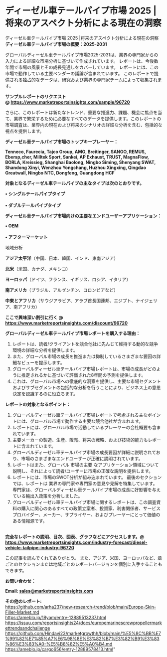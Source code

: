 # ディーゼル車テールパイプ市場 2025 |将来のアスペクト分析による現在の洞察
ディーゼル車テールパイプ市場 2025 |将来のアスペクト分析による現在の洞察
<strong><b>ディーゼル車テールパイプ市場の概要：2025-2031</b></strong>

グローバルディーゼル車テールパイプ市場2025-2031は、業界の専門家からの入力による詳細な市場分析に基づいて作成されています。 レポートは、今後数年間で市場の風景とその成長見通しをカバーしています。 レポートには、この市場で動作している主要ベンダーの議論が含まれています。 このレポートで提供される独占的なデータは、研究および業界の専門家チームによって収集されます。

<strong>サンプルレポートのリクエスト @ <a href=https://www.marketreportsinsights.com/sample/96720>https://www.marketreportsinsights.com/sample/96720</a></strong>

さらに、このレポートは新たなトレンド、重要な推進力、課題、機会に焦点を当て、業界で繁栄するために必要なすべてのデータを提供します。このレポートの市場調査は、業界内の現在および将来のシナリオの詳細な分析を含む、包括的な視点を提供します。

<strong>ディーゼル車テールパイプ市場のトップキープレーヤー：</strong>

<strong>Tenneco, Faurecia, Tajco Group, AMG, Breitinger, SANGO, REMUS, Ebersp,cher, Milltek Sport, Sankei, AP Exhaust, TRUST, MagnaFlow, BORLA, Kreissieg, Shanghai Baolong, Ningbo Siming, Shenyang SWAT, Shandong Xinyi, Wenzhou Yongchang, Huzhou Xingxing, Qingdao Greatwall, Ningbo NTC, Dongfeng, Guangdong HCF</strong>

<strong><b>対象となるディーゼル車テールパイプの主なタイプは次のとおりです。</b></strong>

<strong>• シングルテールパイプタイプ<br><br>• ダブルテールパイプタイプ</strong>

<strong><b>ディーゼル車テールパイプ市場向けの主要なエンドユーザーアプリケーション：</b></strong>

<strong>• OEM<br><br>• アフターマーケット</strong>

 地域分析

<strong><b>アジア太平洋</b></strong>（中国、日本、韓国、インド、東南アジア）

<strong><b>北米</b></strong>（米国、カナダ、メキシコ）

<strong><b>ヨーロッパ</b></strong>（ドイツ、フランス、イギリス、ロシア、イタリア）

<strong><b>南アメリカ</b></strong>（ブラジル、アルゼンチン、コロンビアなど）

<strong><b>中東とアフリカ</b></strong>（サウジアラビア、アラブ首長国連邦、エジプト、ナイジェリア、南アフリカ）

<strong>ここで興味深い割引に行く @ <a href=https://www.marketreportsinsights.com/discount/96720>https://www.marketreportsinsights.com/discount/96720</a></strong>

<strong><b>グローバルディーゼル車テールパイプ市場レポートを購入する理由：</b></strong>
<ol>
  <li>レポートは、読者/クライアントを競合他社に先んじて維持する動的な競争環境の詳細な分析を提供します。</li>
  <li>また、グローバル市場の成長を推進または抑制しているさまざまな要因の詳細なビューを提示します。</li>
  <li>グローバルディーゼル車テールパイプ市場レポートは、市場の成長がどのように推定されるかに基づいて評価された8年間の予測を提供します。</li>
  <li>これは、グローバル市場への徹底的な洞察を提供し、主要な市場セグメントおよびサブセグメントの包括的な分析を行うことにより、ビジネス上の意思決定を認識するのに役立ちます。</li>
</ol>
<strong><b>レポートの対象となるポイント：</b></strong>
<ol>
  <li>グローバルディーゼル車テールパイプ市場レポートで考慮される主なポイントには、グローバル市場で動作する主要な競合他社が含まれます。</li>
  <li>レポートには、グローバル市場で活動しているプレーヤーの会社概要も含まれています。</li>
  <li>主要メーカーの製造、生産、販売、将来の戦略、および技術的能力もレポートに含まれています。</li>
  <li>グローバルディーゼル車テールパイプ市場の成長要因が詳細に説明されており、市場のさまざまなエンドユーザーが正確に説明されています。</li>
  <li>レポートはまた、グローバル 市場の主要 なアプリケーション領域について説明し、それによって読者/ユーザーに市場の正確な説明を提供します。</li>
  <li>レポートには、市場のSWOT分析が組み込まれています。 最後のセクションでは、レポートは 業界の専門家や専門家の意見や見解を特集しています。 専門家は、グローバルディーゼル車テールパイプ市場の成長に好影響を与えている輸出入政策を分析しました。</li>
  <li>グローバルディーゼル車テールパイプ市場に関するレポートは、この調査資料の購入に関心のあるすべての政策立案者、投資家、利害関係者、サービスプロバイダー、メーカー、サプライヤー、およびプレーヤーにとって価値のある情報源です。</li>
</ol><br>
<strong>完全なレポートの説明、目次、図表、グラフなどにアクセスします。@ <a href=https://www.marketreportsinsights.com/industry-forecast/diesel-vehicle-tailpipe-industry-96720>https://www.marketreportsinsights.com/industry-forecast/diesel-vehicle-tailpipe-industry-96720</a></strong>

この記事を読んでくれてありがとう。 また、アジア、米国、ヨーロッパなど、章ごとのセクションまたは地域ごとのレポートバージョンを個別に入手することもできます。

<strong><b>お問い合わせ：</b></strong>

<strong>Email: </strong><a href=mailto:sales@marketreportsinsights.com><strong>sales@marketreportsinsights.com</strong></a>

<strong>その他のレポート:</strong>
<br>
<a href=https://github.com/arha237/new-research-trend/blob/main/Europe-Skin-Filler-Market.md>https://github.com/arha237/new-research-trend/blob/main/Europe-Skin-Filler-Market.md</a>
<br>
<a href=https://ameblo.jp/18yam/entry-12889513237.html>https://ameblo.jp/18yam/entry-12889513237.html</a>
<br>
<a href=https://issuu.com/reportsinsights24/docs/europemarinescrewpropellermarkettrendsandchallenge>https://issuu.com/reportsinsights24/docs/europemarinescrewpropellermarkettrendsandchallenge</a>
<br>
<a href=https://github.com/Hindavi23/marketgrowthh/blob/main/%E5%8C%BB%E7%99%82%E7%85%A7%E6%98%8E%E3%82%B7%E3%82%B9%E3%83%86%E3%83%A0-%E5%B8%82%E5%A0%B4.md>https://github.com/Hindavi23/marketgrowthh/blob/main/%E5%8C%BB%E7%99%82%E7%85%A7%E6%98%8E%E3%82%B7%E3%82%B9%E3%83%86%E3%83%A0-%E5%B8%82%E5%A0%B4.md</a>
<br>
<a href=https://ameblo.jp/cargo656/entry-12889578413.html>https://ameblo.jp/cargo656/entry-12889578413.html</a>"
